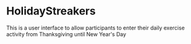 # HolidayStreakers
This is a user interface to allow participants to enter their daily exercise activity from Thanksgiving until New Year's Day

